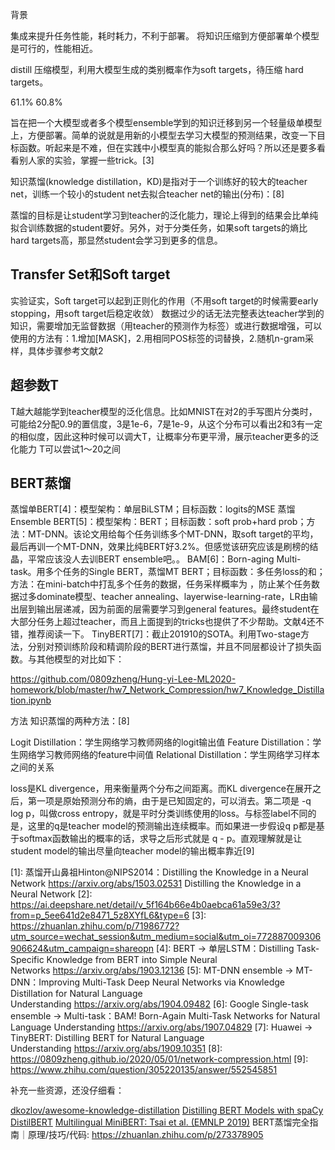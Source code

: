 

<!--
 * @version:
 * @Author:  StevenJokess https://github.com/StevenJokess
 * @Date: 2020-10-05 23:06:52
 * @LastEditors:  StevenJokess https://github.com/StevenJokess
 * @LastEditTime: 2020-12-07 18:40:46
 * @Description:
 * @TODO::
 * @Reference:
-->

背景

集成来提升任务性能，耗时耗力，不利于部署。
将知识压缩到方便部署单个模型是可行的，性能相近。

distill 压缩模型，利用大模型生成的类别概率作为soft targets，待压缩 hard targets。

61.1%
60.8%

旨在把一个大模型或者多个模型ensemble学到的知识迁移到另一个轻量级单模型上，方便部署。简单的说就是用新的小模型去学习大模型的预测结果，改变一下目标函数。听起来是不难，但在实践中小模型真的能拟合那么好吗？所以还是要多看看别人家的实验，掌握一些trick。[3]

知识蒸馏(knowledge distillation，KD)是指对于一个训练好的较大的teacher net，训练一个较小的student net去拟合teacher net的输出(分布)：[8]

蒸馏的目标是让student学习到teacher的泛化能力，理论上得到的结果会比单纯拟合训练数据的student要好。另外，对于分类任务，如果soft targets的熵比hard targets高，那显然student会学习到更多的信息。


## Transfer Set和Soft target

实验证实，Soft target可以起到正则化的作用（不用soft target的时候需要early stopping，用soft target后稳定收敛）
数据过少的话无法完整表达teacher学到的知识，需要增加无监督数据（用teacher的预测作为标签）或进行数据增强，可以使用的方法有：1.增加[MASK]，2.用相同POS标签的词替换，2.随机n-gram采样，具体步骤参考文献2

## 超参数T

T越大越能学到teacher模型的泛化信息。比如MNIST在对2的手写图片分类时，可能给2分配0.9的置信度，3是1e-6，7是1e-9，从这个分布可以看出2和3有一定的相似度，因此这种时候可以调大T，让概率分布更平滑，展示teacher更多的泛化能力
T可以尝试1～20之间

## BERT蒸馏

蒸馏单BERT[4]：模型架构：单层BiLSTM；目标函数：logits的MSE
蒸馏Ensemble BERT[5]：模型架构：BERT；目标函数：soft prob+hard prob；方法：MT-DNN。该论文用给每个任务训练多个MT-DNN，取soft target的平均，最后再训一个MT-DNN，效果比纯BERT好3.2%。但感觉该研究应该是刷榜的结晶，平常应该没人去训BERT ensemble吧。。
BAM[6]：Born-aging Multi-task。用多个任务的Single BERT，蒸馏MT BERT；目标函数：多任务loss的和；方法：在mini-batch中打乱多个任务的数据，任务采样概率为  ，防止某个任务数据过多dominate模型、teacher annealing、layerwise-learning-rate，LR由输出层到输出层递减，因为前面的层需要学习到general features。最终student在大部分任务上超过teacher，而且上面提到的tricks也提供了不少帮助。文献4还不错，推荐阅读一下。
TinyBERT[7]：截止201910的SOTA。利用Two-stage方法，分别对预训练阶段和精调阶段的BERT进行蒸馏，并且不同层都设计了损失函数。与其他模型的对比如下：


https://github.com/0809zheng/Hung-yi-Lee-ML2020-homework/blob/master/hw7_Network_Compression/hw7_Knowledge_Distillation.ipynb

方法
知识蒸馏的两种方法：[8]

Logit Distillation：学生网络学习教师网络的logit输出值
Feature Distillation：学生网络学习教师网络的feature中间值
Relational Distillation：学生网络学习样本之间的关系

loss是KL divergence，用来衡量两个分布之间距离。而KL divergence在展开之后，第一项是原始预测分布的熵，由于是已知固定的，可以消去。第二项是 -q log p，叫做cross entropy，就是平时分类训练使用的loss。与标签label不同的是，这里的q是teacher model的预测输出连续概率。而如果进一步假设q p都是基于softmax函数输出的概率的话，求导之后形式就是 q - p。直观理解就是让student model的输出尽量向teacher model的输出概率靠近[9]





[1]: 蒸馏开山鼻祖Hinton@NIPS2014：Distilling the Knowledge in a Neural Network https://arxiv.org/abs/1503.02531 Distilling the Knowledge in a Neural Network
[2]: https://ai.deepshare.net/detail/v_5f164b66e4b0aebca61a59e3/3?from=p_5ee641d2e8471_5z8XYfL6&type=6
[3]: https://zhuanlan.zhihu.com/p/71986772?utm_source=wechat_session&utm_medium=social&utm_oi=772887009306906624&utm_campaign=shareopn
[4]: BERT -> 单层LSTM：Distilling Task-Specific Knowledge from BERT into Simple Neural Networks https://arxiv.org/abs/1903.12136
[5]: MT-DNN ensemble -> MT-DNN：Improving Multi-Task Deep Neural Networks via Knowledge Distillation for Natural Language Understanding https://arxiv.org/abs/1904.09482
[6]: Google Single-task ensemble -> Multi-task：BAM! Born-Again Multi-Task Networks for Natural Language Understanding https://arxiv.org/abs/1907.04829
[7]: Huawei -> TinyBERT: Distilling BERT for Natural Language Understanding https://arxiv.org/abs/1909.10351
[8]: https://0809zheng.github.io/2020/05/01/network-compression.html
[9]: https://www.zhihu.com/question/305220135/answer/552545851

补充一些资源，还没仔细看：

[dkozlov/awesome-knowledge-distillation](https://github.com/dkozlov/awesome-knowledge-distillation)
[Distilling BERT Models with spaCy](http://www.nlp.town/blog/distilling-bert/?utm_campaign=NLP%20News&utm_medium=email&utm_source=Revue%20newsletter)
[DistilBERT](https://medium.com/huggingface/distilbert-8cf3380435b5)
[Multilingual MiniBERT: Tsai et al. (EMNLP 2019)](https://arxiv.org/pdf/1909.00100)
BERT蒸馏完全指南｜原理/技巧/代码: https://zhuanlan.zhihu.com/p/273378905
